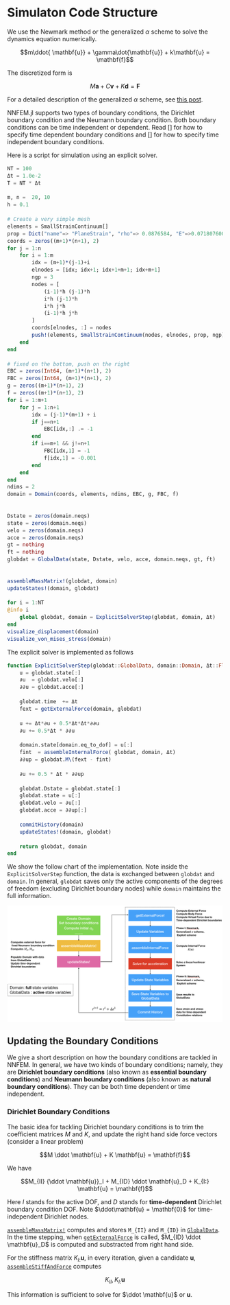 # Simulaton Code Structure  

We use the Newmark method or the generalized $\alpha$ scheme to solve the dynamics equation numerically. 

$$m\ddot{ \mathbf{u}} + \gamma\dot{\mathbf{u}} + k\mathbf{u} = \mathbf{f}$$

The discretized form is 

$$M\mathbf{a} + C\mathbf v + K \mathbf d = \mathbf F$$

For a detailed description of the generalized $\alpha$ scheme, see [this post](https://kailaix.github.io/ADCME.jl/dev/alphascheme/). 


NNFEM.jl supports two types of boundary conditions, the Dirichlet boundary condition and the Neumann boundary condition. Both boundary conditions can be time independent or dependent. Read [] for how to specify time dependent boundary conditions and [] for how to specify time independent boundary conditions. 


Here is a script for simulation using an explicit solver. 
```julia
NT = 100
Δt = 1.0e-2
T = NT * Δt

m, n =  20, 10
h = 0.1

# Create a very simple mesh
elements = SmallStrainContinuum[]
prop = Dict("name"=> "PlaneStrain", "rho"=> 0.0876584, "E"=>0.07180760098, "nu"=>0.4)
coords = zeros((m+1)*(n+1), 2)
for j = 1:n
    for i = 1:m
        idx = (m+1)*(j-1)+i 
        elnodes = [idx; idx+1; idx+1+m+1; idx+m+1]
        ngp = 3
        nodes = [
            (i-1)*h (j-1)*h
            i*h (j-1)*h
            i*h j*h
            (i-1)*h j*h
        ]
        coords[elnodes, :] = nodes
        push!(elements, SmallStrainContinuum(nodes, elnodes, prop, ngp))
    end
end

# fixed on the bottom, push on the right
EBC = zeros(Int64, (m+1)*(n+1), 2)
FBC = zeros(Int64, (m+1)*(n+1), 2)
g = zeros((m+1)*(n+1), 2)
f = zeros((m+1)*(n+1), 2)
for i = 1:m+1
    for j = 1:n+1
        idx = (j-1)*(m+1) + i 
        if j==n+1
            EBC[idx,:] .= -1
        end
        if i==m+1 && j!=n+1
            FBC[idx,1] = -1
            f[idx,1] = -0.001
        end
    end
end
ndims = 2
domain = Domain(coords, elements, ndims, EBC, g, FBC, f)


Dstate = zeros(domain.neqs)
state = zeros(domain.neqs)
velo = zeros(domain.neqs)
acce = zeros(domain.neqs)
gt = nothing
ft = nothing
globdat = GlobalData(state, Dstate, velo, acce, domain.neqs, gt, ft)


assembleMassMatrix!(globdat, domain)
updateStates!(domain, globdat)

for i = 1:NT
@info i 
    global globdat, domain = ExplicitSolverStep(globdat, domain, Δt)
end
visualize_displacement(domain)
visualize_von_mises_stress(domain)
```

The explicit solver is implemented as follows

```julia
function ExplicitSolverStep(globdat::GlobalData, domain::Domain, Δt::Float64)
    u = globdat.state[:]
    ∂u  = globdat.velo[:]
    ∂∂u = globdat.acce[:]

    globdat.time  += Δt
    fext = getExternalForce(domain, globdat)

    u += Δt*∂u + 0.5*Δt*Δt*∂∂u
    ∂u += 0.5*Δt * ∂∂u
    
    domain.state[domain.eq_to_dof] = u[:]
    fint  = assembleInternalForce( globdat, domain, Δt)
    ∂∂up = globdat.M\(fext - fint)

    ∂u += 0.5 * Δt * ∂∂up

    globdat.Dstate = globdat.state[:]
    globdat.state = u[:]
    globdat.velo = ∂u[:]
    globdat.acce = ∂∂up[:]
    
    commitHistory(domain)
    updateStates!(domain, globdat)

    return globdat, domain
end
```

We show the follow chart of the implementation. Note inside the `ExplicitSolverStep` function, the data is exchanged between `globdat` and `domain`. In general, `globdat` saves only the active components of the degrees of freedom (excluding Dirichlet boundary nodes) while `domain` maintains the full information. 



![image-20200409172855057](./assets/flowchart.png)

## Updating the Boundary Conditions

We give a short description on how the boundary conditions are tackled in NNFEM. In general, we have two kinds of boundary conditions; namely, they are **Dirichlet boundary conditions** (also known as **essential boundary conditions**) and **Neumann boundary conditions** (also known as **natural boundary conditions**). They can be both time dependent or time independent. 

### Dirichlet Boundary Conditions

The basic idea for tackling Dirichlet boundary conditions is to trim the coefficient matrices $M$ and $K$, and update the right hand side force vectors (consider a linear problem)

$$M \ddot \mathbf{u} + K \mathbf{u} = \mathbf{f}$$

We have

$$M_{II} {\ddot \mathbf{u}}_I + M_{ID} \ddot \mathbf{u}_D + K_{I:} \mathbf{u} = \mathbf{f}$$

Here $I$ stands for the active DOF, and $D$ stands for **time-dependent** Dirichlet boundary condition DOF. Note $\ddot\mathbf{u} = \mathbf{0}$ for time-independent Dirichlet nodes. 

[`assembleMassMatrix!`](@ref) computes and stores `M_{II}` and `M_{ID}` in [`GlobalData`](@ref). In the time stepping, when [`getExternalForce`](@ref) is called, $M_{ID} \ddot \mathbf{u}_D$ is computed and substracted from right hand side. 

For the stiffness matrix $K_{I:} \mathbf{u}$, in every iteration, given a candidate $\mathbf{u}$, [`assembleStiffAndForce`](@ref) computes 

$$K_{II}, K_{I:} \mathbf{u}$$

This information is sufficient to solve for $\ddot \mathbf{u}$ or $\mathbf{u}$. 